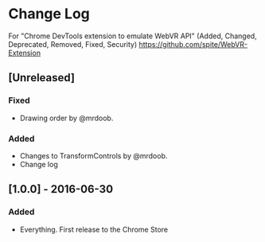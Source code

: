 # Change Log
For "Chrome DevTools extension to emulate WebVR API"
(Added, Changed, Deprecated, Removed, Fixed, Security)
https://github.com/spite/WebVR-Extension

## [Unreleased]
### Fixed
- Drawing order by @mrdoob.

### Added
- Changes to TransformControls by @mrdoob.
- Change log

## [1.0.0] - 2016-06-30
### Added
- Everything. First release to the Chrome Store
